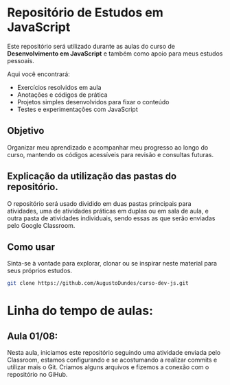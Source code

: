 # Repositório de Estudos em JavaScript

Este repositório será utilizado durante as aulas do curso de **Desenvolvimento em JavaScript** e também como apoio para meus estudos pessoais.

Aqui você encontrará:

- Exercícios resolvidos em aula  
- Anotações e códigos de prática  
- Projetos simples desenvolvidos para fixar o conteúdo  
- Testes e experimentações com JavaScript

## Objetivo

Organizar meu aprendizado e acompanhar meu progresso ao longo do curso, mantendo os códigos acessíveis para revisão e consultas futuras.

## Explicação da utilização das pastas do repositório.

O repositório será usado dividido em duas pastas principais para atividades, uma de atividades práticas em duplas ou em sala de aula, e outra pasta de atividades individuais, sendo essas as que serão enviadas pelo Google Classroom.

## Como usar

Sinta-se à vontade para explorar, clonar ou se inspirar neste material para seus próprios estudos.

```bash
git clone https://github.com/AugustoDundes/curso-dev-js.git
```

# Linha do tempo de aulas:

## Aula 01/08:

Nesta aula, iniciamos este repositório seguindo uma atividade enviada pelo Classroom, estamos configurando e se acostumando a realizar commits e utilizar mais o Git. Criamos alguns arquivos e fizemos a conexão com o repositório no GiHub.
